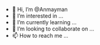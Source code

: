 - 👋 Hi, I’m @Anmayman
- 👀 I’m interested in ...
- 🌱 I’m currently learning ...
- 💞️ I’m looking to collaborate on ...
- 📫 How to reach me ...

<!---
Anmayman/Anmayman is a ✨ special ✨ repository because its `README.md` (this file) appears on your GitHub profile.
You can click the Preview link to take a look at your changes.
--->
